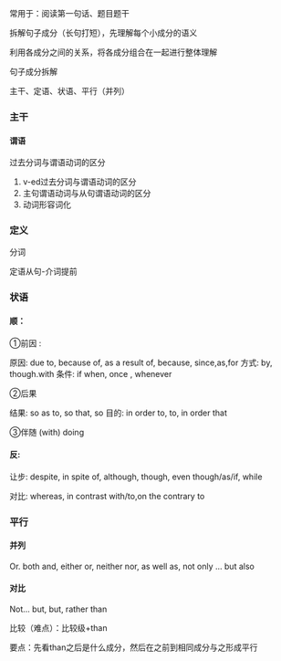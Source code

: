 





常用于：阅读第一句话、题目题干





拆解句子成分（长句打短），先理解每个小成分的语义

利用各成分之间的关系，将各成分组合在一起进行整体理解



句子成分拆解

主干、定语、状语、平行（并列）



### 主干

#### 谓语

过去分词与谓语动词的区分



1. v-ed过去分词与谓语动词的区分
2. 主句谓语动词与从句谓语动词的区分
3. 动词形容词化



### 定义

分词

定语从句-介词提前



### 状语

#### 顺：

①前因 :

原因: due to, because of, as a result of, because, since,as,for
方式: by, though.with
条件: if when, once , whenever

②后果

结果: so as to, so that, so
目的: in order to, to, in order that

③伴随
(with) doing



#### 反:

让步: despite, in spite of, although, though, even though/as/if, while

对比: whereas, in contrast with/to,on the contrary to



### 平行

#### 并列

Or. both and, either or, neither nor, as well as, not only … but also



#### 对比

Not... but, but, rather than



比较（难点）：比较级+than

要点：先看than之后是什么成分，然后在之前到相同成分与之形成平行